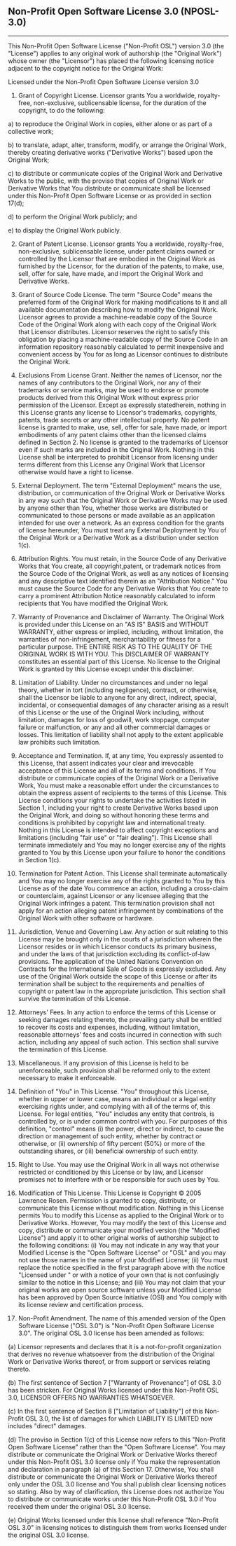 Non-Profit Open Software License 3.0 (NPOSL-3.0)
--------------------------------------------------
----------------------------------------------------

This Non-Profit Open Software License ("Non-Profit OSL") version 3.0 
(the "License") applies to any original work of authorship (the "Original Work") 
whose owner (the "Licensor") has placed the following licensing notice adjacent 
to the copyright notice for the Original Work:

Licensed under the Non-Profit Open Software License version 3.0

1) Grant of Copyright License. Licensor grants You a worldwide, royalty-free, 
non-exclusive, sublicensable license, for the duration of the copyright, to 
do the following:

a) to reproduce the Original Work in copies, either alone or as part of a 
collective work;

b) to translate, adapt, alter, transform, modify, or arrange the Original Work, 
thereby creating derivative works ("Derivative Works") based upon the Original Work;

c) to distribute or communicate copies of the Original Work and Derivative Works to 
the public, with the proviso that copies of Original Work or Derivative Works that 
You distribute or communicate shall be licensed under this Non-Profit Open Software 
License or as provided in section 17(d);

d) to perform the Original Work publicly; and

e) to display the Original Work publicly.

2) Grant of Patent License. Licensor grants You a worldwide, royalty-free, 
non-exclusive, sublicensable license, under patent claims owned or controlled 
by the Licensor that are embodied in the Original Work as furnished by the Licensor, 
for the duration of the patents, to make, use, sell, offer for sale, have made, and 
import the Original Work and Derivative Works.

3) Grant of Source Code License. The term "Source Code" means the preferred form of 
the Original Work for making modifications to it and all available documentation 
describing how to modify the Original Work. Licensor agrees to provide a machine-readable 
copy of the Source Code of the Original Work along with each copy of the Original Work 
that Licensor distributes. Licensor reserves the right to satisfy this obligation by 
placing a machine-readable copy of the Source Code in an information repository 
reasonably calculated to permit inexpensive and convenient access by You for as long as 
Licensor continues to distribute the Original Work.

4) Exclusions From License Grant. Neither the names of Licensor, nor the names of any 
contributors to the Original Work, nor any of their trademarks or service marks, may be 
used to endorse or promote products derived from this Original Work without express 
prior permission of the Licensor. Except as expressly statedherein, nothing in this 
License grants any license to Licensor's trademarks, copyrights, patents, trade secrets 
or any other intellectual property. No patent license is granted to make, use, sell, 
offer for sale, have made, or import embodiments of any patent claims other than the 
licensed claims defined in Section 2. No license is granted to the trademarks of Licensor 
even if such marks are included in the Original Work. Nothing in this License shall be 
interpreted to prohibit Licensor from licensing under terms different from this License 
any Original Work that Licensor otherwise would have a right to license.

5) External Deployment. The term "External Deployment" means the use, distribution, or 
communication of the Original Work or Derivative Works in any way such that the Original 
Work or Derivative Works may be used by anyone other than You, whether those works are 
distributed or communicated to those persons or made available as an application intended 
for use over a network. As an express condition for the grants of license hereunder, You 
must treat any External Deployment by You of the Original Work or a Derivative Work as a 
distribution under section 1(c).

6) Attribution Rights. You must retain, in the Source Code of any Derivative Works that 
You create, all copyright,patent, or trademark notices from the Source Code of the 
Original Work, as well as any notices of licensing and any descriptive text identified 
therein as an "Attribution Notice." You must cause the Source Code for any Derivative 
Works that You create to carry a prominent Attribution Notice reasonably calculated to 
inform recipients that You have modified the Original Work.

7) Warranty of Provenance and Disclaimer of Warranty. The Original Work is provided under 
this License on an "AS IS" BASIS and WITHOUT WARRANTY, either express or implied, 
including, without limitation, the warranties of non-infringement, merchantability or 
fitness for a particular purpose. THE ENTIRE RISK AS TO THE QUALITY OF THE ORIGINAL WORK 
IS WITH YOU. This DISCLAIMER OF WARRANTY constitutes an essential part of this License. 
No license to the Original Work is granted by this License except under this disclaimer.

8) Limitation of Liability. Under no circumstances and under no legal theory, whether 
in tort (including negligence), contract, or otherwise, shall the Licensor be liable to 
anyone for any direct, indirect, special, incidental, or consequential damages of any 
character arising as a result of this License or the use of the Original Work including, 
without limitation, damages for loss of goodwill, work stoppage, computer failure or 
malfunction, or any and all other commercial damages or losses. This limitation of 
liability shall not apply to the extent applicable law prohibits such limitation.

9) Acceptance and Termination. If, at any time, You expressly assented to this License, 
that assent indicates your clear and irrevocable acceptance of this License and all of 
its terms and conditions. If You distribute or communicate copies of the Original Work 
or a Derivative Work, You must make a reasonable effort under the circumstances to 
obtain the express assent of recipients to the terms of this License. This License 
conditions your rights to undertake the activities listed in Section 1, including your 
right to create Derivative Works based upon the Original Work, and doing so without 
honoring these terms and conditions is prohibited by copyright law and international 
treaty. Nothing in this License is intended to affect copyright exceptions and 
limitations (including "fair use" or "fair dealing"). This License shall terminate 
immediately and You may no longer exercise any of the rights granted to You by this 
License upon your failure to honor the conditions in Section 1(c).

10) Termination for Patent Action. This License shall terminate automatically and 
You may no longer exercise any of the rights granted to You by this License as of 
the date You commence an action, including a cross-claim or counterclaim, against 
Licensor or any licensee alleging that the Original Work infringes a patent. This 
termination provision shall not apply for an action alleging patent infringement by 
combinations of the Original Work with other software or hardware.

11) Jurisdiction, Venue and Governing Law. Any action or suit relating to this 
License may be brought only in the courts of a jurisdiction wherein the Licensor 
resides or in which Licensor conducts its primary business, and under the laws of 
that jurisdiction excluding its conflict-of-law provisions. The application of the 
United Nations Convention on Contracts for the International Sale of Goods is 
expressly excluded. Any use of the Original Work outside the scope of this License 
or after its termination shall be subject to the requirements and penalties of 
copyright or patent law in the appropriate jurisdiction. This section shall survive 
the termination of this License.

12) Attorneys' Fees. In any action to enforce the terms of this License or seeking 
damages relating thereto, the prevailing party shall be entitled to recover its 
costs and expenses, including, without limitation, reasonable attorneys' fees and 
costs incurred in connection with such action, including any appeal of such action. 
This section shall survive the termination of this License.

13) Miscellaneous. If any provision of this License is held to be unenforceable, 
such provision shall be reformed only to the extent necessary to make it enforceable.

14) Definition of "You" in This License. "You" throughout this License, whether in 
upper or lower case, means an individual or a legal entity exercising rights under, 
and complying with all of the terms of, this License. For legal entities, "You" 
includes any entity that controls, is controlled by, or is under common control with 
you. For purposes of this definition, "control" means (i) the power, direct or 
indirect, to cause the direction or management of such entity, whether by contract 
or otherwise, or (ii) ownership of fifty percent (50%) or more of the outstanding 
shares, or (iii) beneficial ownership of such entity.

15) Right to Use. You may use the Original Work in all ways not otherwise restricted 
or conditioned by this License or by law, and Licensor promises not to interfere with 
or be responsible for such uses by You.

16) Modification of This License. This License is Copyright © 2005 Lawrence Rosen. 
Permission is granted to copy, distribute, or communicate this License without 
modification. Nothing in this License permits You to modify this License as applied 
to the Original Work or to Derivative Works. However, You may modify the text of 
this License and copy, distribute or communicate your modified version (the "Modified 
License") and apply it to other original works of authorship subject to the following 
conditions: (i) You may not indicate in any way that your Modified License is the 
"Open Software License" or "OSL" and you may not use those names in the name of your 
Modified License; (ii) You must replace the notice specified in the first paragraph 
above with the notice "Licensed under <insert your license name here>" or with a 
notice of your own that is not confusingly similar to the notice in this License; and 
(iii) You may not claim that your original works are open source software unless your 
Modified License has been approved by Open Source Initiative (OSI) and You comply 
with its license review and certification process.

17) Non-Profit Amendment. The name of this amended version of the Open Software 
License ("OSL 3.0") is "Non-Profit Open Software License 3.0". The original OSL 3.0 
license has been amended as follows:

(a) Licensor represents and declares that it is a not-for-profit organization that 
derives no revenue whatsoever from the distribution of the Original Work or Derivative 
Works thereof, or from support or services relating thereto.

(b) The first sentence of Section 7 ["Warranty of Provenance"] of OSL 3.0 has been 
stricken. For Original Works licensed under this Non-Profit OSL 3.0, LICENSOR OFFERS 
NO WARRANTIES WHATSOEVER.

(c) In the first sentence of Section 8 ["Limitation of Liability"] of this Non-Profit 
OSL 3.0, the list of damages for which LIABILITY IS LIMITED now includes "direct" 
damages.

(d) The proviso in Section 1(c) of this License now refers to this "Non-Profit Open 
Software License" rather than the "Open Software License". You may distribute or 
communicate the Original Work or Derivative Works thereof under this Non-Profit OSL 
3.0 license only if You make the representation and declaration in paragraph (a) of 
this Section 17. Otherwise, You shall distribute or communicate the Original Work or 
Derivative Works thereof only under the OSL 3.0 license and You shall publish clear 
licensing notices so stating. Also by way of clarification, this License does not 
authorize You to distribute or communicate works under this Non-Profit OSL 3.0 if 
You received them under the original OSL 3.0 license.

(e) Original Works licensed under this license shall reference "Non-Profit OSL 3.0" 
in licensing notices to distinguish them from works licensed under the original OSL 
3.0 license.
